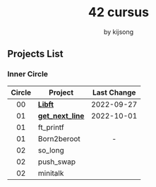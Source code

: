 <h1 align="center">42 cursus</h1>

<div align="center">by kijsong</div>

## Projects List

### Inner Circle

| Circle | Project                                                                               | Last Change |
|:------:| ------------------------------------------------------------------------------------- |:-----------:|
| 00     | [**Libft**](https://github.com/jjongs2/42cursus/tree/master/00_Libft)                 | 2022-09-27  |
| 01     | [**get_next_line**](https://github.com/jjongs2/42cursus/tree/master/01_get_next_line) | 2022-10-01  |
| 01     | ft_printf                                                                             |             |
| 01     | Born2beroot                                                                           | -           |
| 02     | so_long                                                                               |             |
| 02     | push_swap                                                                             |             |
| 02     | minitalk                                                                              |             |

